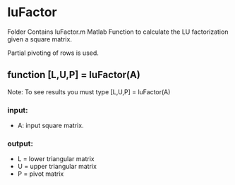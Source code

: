 # luFactor
Folder Contains luFactor.m
  Matlab Function to calculate the LU factorization given a square matrix. 
  
  Partial pivoting of rows is used. 

## function [L,U,P] = luFactor(A)
Note: To see results you must type  [L,U,P] = luFactor(A)
### input:
* A: input square matrix. 

### output:
* L = lower triangular matrix
* U = upper triangular matrix
* P = pivot matrix
